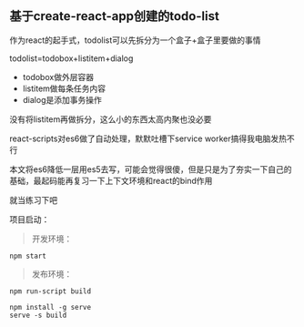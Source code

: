 ## 基于create-react-app创建的todo-list

作为react的起手式，todolist可以先拆分为一个盒子+盒子里要做的事情

todolist=todobox+listitem+dialog

- todobox做外层容器
- listitem做每条任务内容
- dialog是添加事务操作

没有将listitem再做拆分，这么小的东西太高内聚也没必要

react-scripts对es6做了自动处理，默默吐槽下service worker搞得我电脑发热不行

本文将es6降低一层用es5去写，可能会觉得很傻，但是只是为了夯实一下自己的基础，最起码能再复习一下上下文环境和react的bind作用

就当练习下吧

项目启动：

>开发环境：
```
npm start
```

>发布环境：
```
npm run-script build

npm install -g serve
serve -s build

```